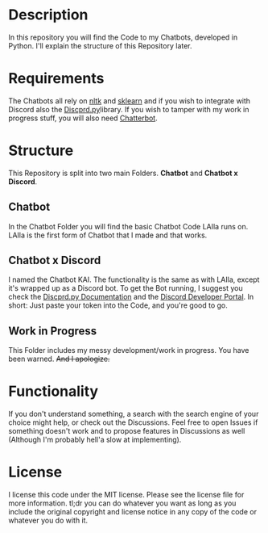 # Description
In this repository you will find the Code to my Chatbots, developed in Python.
I'll explain the structure of this Repository later.

# Requirements
The Chatbots all rely on [nltk](https://www.nltk.org/) and [sklearn](https://scikit-learn.org/stable/) and if you wish to integrate with Discord also the [Discprd.py](https://discordpy.readthedocs.io/)library. If you wish to tamper with my work in progress stuff, you will also need [Chatterbot](https://chatterbot.readthedocs.io/).

# Structure
This Repository is split into two main Folders. **Chatbot** and **Chatbot x Discord**. 

## Chatbot
In the Chatbot Folder you will find the basic Chatbot Code LAIla runs on.
LAIla is the first form of Chatbot that I made and that works.

## Chatbot x Discord
I named the Chatbot KAI. The functionality is the same as with LAIla, except it's wrapped up as a Discord bot. To get the Bot running, I suggest you check the [Discprd.py Documentation](https://discordpy.readthedocs.io/) and the [Discord Developer Portal](https://discord.com/developers/applications).
In short: Just paste your token into the Code, and you're good to go.

## Work in Progress
This Folder includes my messy development/work in progress. You have been warned. ~~And I apologize.~~ 

# Functionality
If you don't understand something, a search with the search engine of your choice might help, or check out the Discussions.
Feel free to open Issues if something doesn't work and to propose features in Discussions as well (Although I'm probably hell'a slow at implementing).

# License
I license this code under the MIT license. Please see the license file for more information. tl;dr you can do whatever you want as long as you include the original copyright and license notice in any copy of the code or whatever you do with it.
